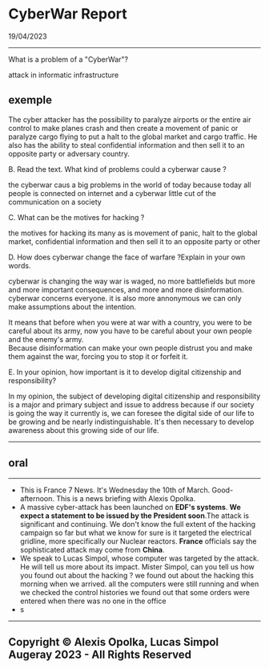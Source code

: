 # CyberWar Report

19/04/2023

----

What is a problem of a "CyberWar"?

  attack in informatic infrastructure

## exemple

  The cyber attacker has the possibility to paralyze airports or the entire air control to make planes crash and then create a movement of panic or paralyze cargo flying to put a halt to the global market and cargo traffic. He also has the ability to steal confidential information and then sell it to an opposite party or adversary country.

B. Read the text. What kind of problems could a cyberwar cause ?

  the cyberwar caus a big problems in the world of today because today all people is connected on internet and a cyberwar little cut of the communication on a society

C. What can be the motives for hacking ?

  the motives for hacking its many as is movement of panic, halt to the global market, confidential information and then sell it to an opposite party or other

D. How does cyberwar change the face of warfare ?Explain in your own words. 

  cyberwar is changing the way war is waged, no more battlefields but more and more important consequences, and more and more disinformation. cyberwar concerns everyone. it is also more annonymous we can only make assumptions about the intention.

  It means that before when you were at war with a country, you were to be careful about its army,
  now you have to be careful about your own people and the enemy's army.  
  Because disinformation can make your own people distrust you and make them against
  the war, forcing you to stop it or forfeit it.

E. In your opinion, how important is it to develop digital citizenship and responsibility?

  In my opinion, the subject of developing digital citizenship and responsibility is a major and primary subject and issue to address because if our society is going the way it currently is, we can foresee the digital side of our life to be growing and be nearly indistinguishable. It's then necessary to develop awareness about this growing side of our life.


----

## oral

----

- This is France 7 News. It's Wednesday the 10th of March. Good-afternoon. This is a news briefing with Alexis Opolka.
- A massive cyber-attack has been launched on **EDF's systems**. __We expect a statement to be issued by the President soon__.The attack is significant and continuing. We don't know the full extent of the hacking campaign so far but what we know for sure is it targeted the electrical gridline, more specifically our Nuclear reactors. **France** officials say the sophisticated attack may come from **China**.
- We speak to Lucas Simpol, whose computer was targeted by the attack. He will tell us more about its impact. Mister Simpol, can you tell us how you found out about the hacking ? we found out about the hacking this morning when we arrived. all the computers were still running and when we checked the control histories we found out that some orders were entered when there was no one in the office
- s



----

## Copyright &copy; Alexis Opolka, Lucas Simpol Augeray 2023 - All Rights Reserved
